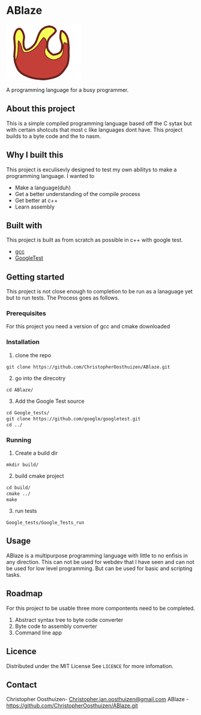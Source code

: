 # ABlaze

![logo](logo.png)

A programming language for a busy programmer.

## About this project

This is a simple compiled programming language based off the C sytax but with certain shotcuts that most c like languages dont have.
This project builds to a byte code and the to nasm.

## Why I built this

This project is exculisevly designed to test my own abilitys to make a programming language.
I wanted to
- Make a language(duh)
- Get a better understanding of the compile process
- Get better at c++
- Learn assembly

## Built with
This project is built as from scratch as possible in c++ with google test.

- [gcc](https://gcc.gnu.org/)
- [GoogleTest](https://github.com/google/googletest)

## Getting started

This project is not close enough to completion to be run as a lanaguage yet but to run tests. The Process goes as follows.

### Prerequisites 

For this project you need a version of gcc and cmake downloaded

### Installation
1. clone the repo
```
git clone https://github.com/ChristopherOosthuizen/ABlaze.git
```
2. go into the direcotry
```
cd ABlaze/
```
3. Add the Google Test source
```
cd Google_tests/
git clone https://github.com/google/googletest.git
cd ../
```

### Running
1. Create a build dir
```
mkdir build/
```
2. build cmake project
```
cd build/
cmake ../
make
```
3. run tests
```
Google_tests/Google_Tests_run
```

## Usage

ABlaze is a multipurpose programming language with little to no enfisis in any direction. This can not be used for webdev that I have seen and can not be used for low level programming. But can be used for basic and scripting tasks. 

## Roadmap

For this project to be usable three more compontents need to be completed. 

1. Abstract syntax tree to byte code converter
2. Byte code to assembly converter
3. Command line app

## Licence 
Distributed under the MIT License See `LICENCE` for more infomation.  

## Contact

Christopher Oosthuizen- Christopher.jan.oosthuizen@gmail.com
ABlaze - https://github.com/ChristopherOosthuizen/ABlaze.git

